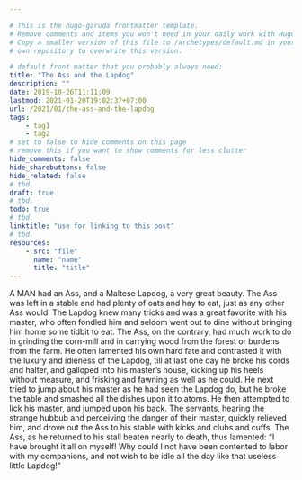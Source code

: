 ```yaml
---

# This is the hugo-garuda frontmatter template.
# Remove comments and items you won't need in your daily work with Hugo.
# Copy a smaller version of this file to /archetypes/default.md in your
# own repository to overwrite this version.

# default front matter that you probably always need:
title: "The Ass and the Lapdog"
description: ""
date: 2019-10-26T11:11:09
lastmod: 2021-01-20T19:02:37+07:00
url: /2021/01/the-ass-and-the-lapdog
tags:
    - tag1
    - tag2
# set to false to hide comments on this page
# remove this if you want to show comments for less clutter
hide_comments: false
hide_sharebuttons: false
hide_related: false
# tbd.
draft: true
# tbd.
todo: true
# tbd.
linktitle: "use for linking to this post"
# tbd.
resources:
    - src: "file"
      name: "name"
      title: "title"
---
```

A MAN had an Ass, and a Maltese Lapdog, a very great beauty. The Ass was left in a stable and had plenty of oats and hay to eat, just as any other Ass would. The Lapdog knew many tricks and was a great favorite with his master, who often fondled him and seldom went out to dine without bringing him home some tidbit to eat. The Ass, on the contrary, had much work to do in grinding the corn-mill and in carrying wood from the forest or burdens from the farm. He often lamented his own hard fate and contrasted it with the luxury and idleness of the Lapdog, till at last one day he broke his cords and halter, and galloped into his master’s house, kicking up his heels without measure, and frisking and fawning as well as he could. He next tried to jump about his master as he had seen the Lapdog do, but he broke the table and smashed all the dishes upon it to atoms. He then attempted to lick his master, and jumped upon his back. The servants, hearing the strange hubbub and perceiving the danger of their master, quickly relieved him, and drove out the Ass to his stable with kicks and clubs and cuffs. The Ass, as he returned to his stall beaten nearly to death, thus lamented: “I have brought it all on myself! Why could I not have been contented to labor with my companions, and not wish to be idle all the day like that useless little Lapdog!”


